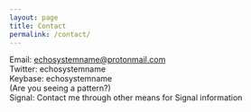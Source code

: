 ```yaml
---
layout: page
title: Contact
permalink: /contact/
---
```


Email: echosystemname@protonmail.com  
Twitter: echosystemname  
Keybase: echosystemname  
(Are you seeing a pattern?)  
Signal: Contact me through other means for Signal information  

